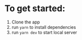 # To get started:

1. Clone the app
2. run `yarn` to install dependencies
3. run `yarn dev` to start local server
